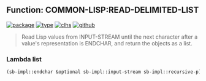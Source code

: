 ## Function: COMMON-LISP:READ-DELIMITED-LIST
[![package](https://img.shields.io/badge/Package-COMMON--LISP-5f9ea0.svg?style=social&colorA=999999)](../) [![type](https://img.shields.io/badge/Type-Function-5f9ea0.svg?style=social&colorA=999999)](../#function) [![clhs](https://img.shields.io/badge/CLHS-READ--DELIMITED--LIST-5f9ea0.svg?style=social&colorA=999999)](http://www.lispworks.com/documentation/HyperSpec/Body/f_rd_del.htm) [![github](https://img.shields.io/badge/GitHub-View_the_source-5f9ea0.svg?style=social&colorA=999999&logo=github)](https://github.com/sbcl/sbcl/blob/master/src/code/reader.lisp/) 

> Read Lisp values from INPUT-STREAM until the next character after a
> value's representation is ENDCHAR, and return the objects as a list.

### Lambda list
```cl
(sb-impl::endchar &optional sb-impl::input-stream sb-impl::recursive-p)
```
